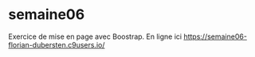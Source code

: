 # semaine06
Exercice de mise en page avec Boostrap. En ligne ici https://semaine06-florian-dubersten.c9users.io/

